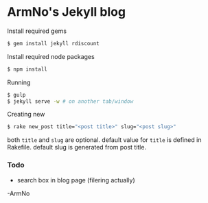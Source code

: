 # ArmNo's Jekyll blog

Install required gems

```sh
$ gem install jekyll rdiscount
```

Install required node packages

```sh
$ npm install
```

Running

```sh
$ gulp
$ jekyll serve -w # on another tab/window
```

Creating new

```sh
$ rake new_post title="<post title>" slug="<post slug>"
```

both `title` and `slug` are optional. default value for `title` is defined in Rakefile. default slug is generated from post title.

### Todo

- search box in blog page (filering actually)

-ArmNo
